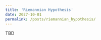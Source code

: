 ```yaml
---
title: 'Riemannian Hypothesis'
date: 2027-10-01
permalink: /posts/riemannian_hypothesis/
---
```



TBD
